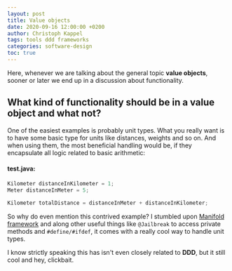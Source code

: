 ```yaml
---
layout: post
title: Value objects
date: 2020-09-16 12:00:00 +0200
author: Christoph Kappel
tags: tools ddd frameworks
categories: software-design
toc: true
---
```

Here, whenever we are talking about the general topic **value objects**, sooner or later we end up
in a discussion about functionality.

## What kind of functionality should be in a value object and what not?

One of the easiest examples is probably unit types. What you really want is to have some basic type
for units like distances, weights and so on. And when using them, the most beneficial handling
would be, if they encapsulate all logic related to basic arithmetic:

#### **test.java:**
```java
Kilometer distanceInKilometer = 1;
Meter distanceInMeter = 5;

Kilometer totalDistance = distanceInMeter + distanceInKilometer;
```

So why do even mention this contrived example? I stumbled upon [Manifold framework][1] and along
other useful things like `@Jailbreak` to access private methods and `#define/#ifdef`, it comes with
 a really cool way to handle unit types.

I know strictly speaking this has isn't even closely related to **DDD**, but it still cool and
hey, clickbait.

[1]: https://manifold.systems/
